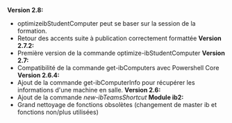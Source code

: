 ﻿**Version 2.8:**
 - optimizeibStudentComputer peut se baser sur la session de la formation.
 - Retour des accents suite à publication correctement formattée
**Version 2.7.2:**
 - Première version de la commande optimize-ibStudentComputer
**Version 2.7:**
 - Compatibilité de la commande get-ibComputers avec Powershell Core
**Version 2.6.4:**
 - Ajout de la commande get-ibComputerInfo pour récupérer les informations d'une machine en salle.
**Version 2.6:**
 - Ajout de la commande *new-ibTeamsShortcut*
**Module ib2:**
 - Grand nettoyage de fonctions obsolètes (changement de master ib et fonctions non/plus utilisées)
